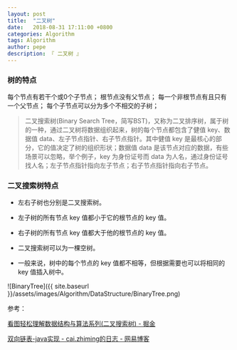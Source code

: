 ```yaml
---
layout: post
title:  "二叉树"
date:   2018-08-31 17:11:00 +0800
categories: Algorithm
tags: Algorithm
author: pepe
description: 『 二叉树 』
---
```


### **树的特点**

每个节点有若干个或0个子节点；
根节点没有父节点；
每一个非根节点有且只有一个父节点；
每个子节点可以分为多个不相交的子树；


> 二叉搜索树(Binary Search Tree，简写BST)，又称为二叉排序树，属于树的一种，通过二叉树将数据组织起来，树的每个节点都包含了健值 key、数据值 data、左子节点指针、右子节点指针。其中健值 key 是最核心的部分，它的值决定了树的组织形状；数据值 data 是该节点对应的数据，有些场景可以忽略，举个例子，key 为身份证号而 data 为人名，通过身份证号找人名；左子节点指针指向左子节点；右子节点指针指向右子节点。

### **二叉搜索树特点**

* 左右子树也分别是二叉搜索树。

* 左子树的所有节点 key 值都小于它的根节点的 key 值。

* 右子树的所有节点 key 值都大于他的根节点的 key 值。

* 二叉搜索树可以为一棵空树。

* 一般来说，树中的每个节点的 key 值都不相等，但根据需要也可以将相同的 key 值插入树中。

![BinaryTree]({{ site.baseurl }}/assets/images/Algorithm/DataStructure/BinaryTree.png)



参考：

[看图轻松理解数据结构与算法系列(二叉搜索树) - 掘金](https://juejin.im/post/5b60fd59f265da0f8d3675c5)

[双向链表-java实现 - cai.zhiming的日志 - 网易博客](http://ahcaizhiming.blog.163.com/blog/static/13676545220148216355600/)







































